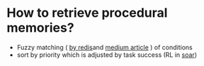 # How to retrieve procedural memories?
- Fuzzy matching ( [by redis](https://redis.io/blog/what-is-fuzzy-matching/)and [medium article](https://medium.com/trusted-data-science-haleon/fuzzy-matching-at-scale-part-i-4621b0b36ba5) ) of conditions
- sort by priority which is adjusted by task success (RL in [soar](../papers/soar.md))